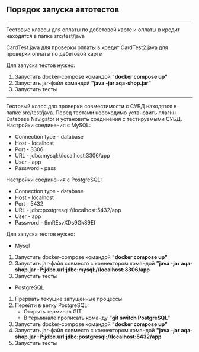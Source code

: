 ## Порядок запуска автотестов

___
Тестовые классы для оплаты по дебетовой карте и оплаты в кредит находятся в папке src/test/java

CardTest.java для проверки оплаты в кредит
CardTest2.java для проверки оплаты по дебетовой карте

Для запуска тестов нужно:
1. Запустить docker-compose командой **"docker compose up"**
2. Запустить jar-файл командой **"java -jar aqa-shop.jar"**
3. Запустить тесты

___
Тестовый класс для проверки совместимости с СУБД находятся в папке src/test/java.
Перед тестами необходимо установить плагин Database Navigator и установить соединения с тестируемыми СУБД.
Настройки соединения с MySQL:
- Connection type - database
- Host - localhost
- Port - 3306
- URL - jdbc:mysql://localhost:3306/app
- User - app
- Password - pass

Настройки соединения с PostgreSQL:
- Connection type - database
- Host - localhost
- Port - 5432
- URL - jdbc:postgresql://localhost:5432/app
- User - app
- Password - 9mREsvXDs9Gk89Ef

Для запуска тестов нужно:</br>
- Mysql
1. Запустить docker-compose командой **"docker compose up"**
2. Запустить jar-файл совместо с коннектором командой **"java -jar aqa-shop.jar -P:jdbc.url:jdbc:mysql://localhost:3306/app** 
3. Запустить тесты

- PostgreSQL
1. Прервать текущие запущенные процессы
2. Перейти в ветку PostgreSQL:
   * Открыть терминал GIT
   * В терминале прописать команду **"git switch PostgreSQL"**
3. Запустить docker-compose командой **"docker compose up"**
4. Запустить jar-файл совместо с коннектором командой **"java -jar aqa-shop.jar -P:jdbc.url:jdbc:postgresql://localhost:5432/app** 
5. Запустить тесты
